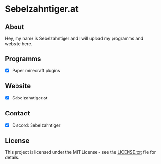 # Sebelzahntiger.at
## About
Hey, my name is Sebelzahntiger and I will upload my programms and website here.

## Programms
- [x] Paper minecraft plugins


## Website
- [x] Sebelzahntiger.at

## Contact
- [x] Discord: Sebelzahntiger


## License
This project is licensed under the MIT License - see the [LICENSE.txt](LICENSE.txt) file for details.

